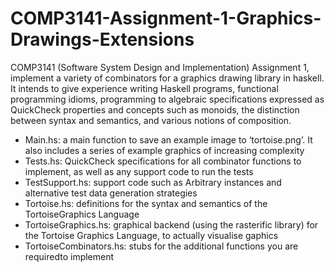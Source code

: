# COMP3141-Assignment-1-Graphics-Drawings-Extensions
COMP3141 (Software System Design and Implementation) Assignment 1, implement a variety of combinators for a graphics drawing library in haskell. It intends to give experience writing Haskell programs, functional programming idioms, programming to algebraic specifications expressed as QuickCheck properties and concepts such as monoids, the distinction between syntax and semantics, and various notions of composition. 

- Main.hs: a main function to save an example image to ‘tortoise.png’. It also includes a series of example graphics of increasing complexity
- Tests.hs: QuickCheck specifications for all combinator functions to implement, as well as any support code to run the tests
- TestSupport.hs: support code such as Arbitrary instances and alternative test data generation strategies
- Tortoise.hs: definitions for the syntax and semantics of the TortoiseGraphics Language
- TortoiseGraphics.hs: graphical backend (using the rasterific library) for the Tortoise Graphics Language, to actually visualise gaphics
- TortoiseCombinators.hs: stubs for the additional functions you are requiredto implement 
